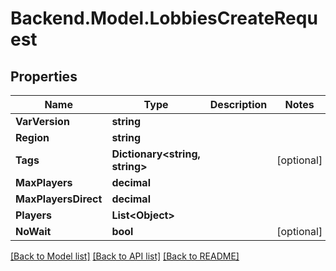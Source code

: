 # Backend.Model.LobbiesCreateRequest

## Properties

Name | Type | Description | Notes
------------ | ------------- | ------------- | -------------
**VarVersion** | **string** |  | 
**Region** | **string** |  | 
**Tags** | **Dictionary&lt;string, string&gt;** |  | [optional] 
**MaxPlayers** | **decimal** |  | 
**MaxPlayersDirect** | **decimal** |  | 
**Players** | **List&lt;Object&gt;** |  | 
**NoWait** | **bool** |  | [optional] 

[[Back to Model list]](../README.md#documentation-for-models) [[Back to API list]](../README.md#documentation-for-api-endpoints) [[Back to README]](../README.md)

